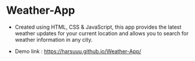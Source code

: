 # Weather-App
* Created using HTML, CSS &amp; JavaScript, this app provides the latest weather updates for your current location and allows you to search for weather information in any city.

* Demo link : https://harsuuu.github.io/Weather-App/
